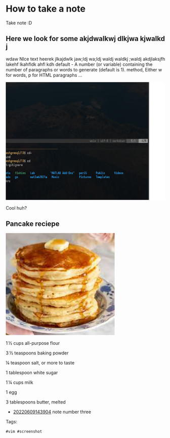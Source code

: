 # How to take a note 

Take note :D 

## Here we look for some akjdwalkwj dlkjwa kjwalkd j

wdaw NIce text heerek jlkajdwlk jaw;ldj wa;ldj waldj waldkj ;waldj
akdjlaksjfh lakehf lkahfldk ahfl kdh
default - A number (or variable) containing the number of paragraphs or words
to generate (default is 1). method, Either w for words, p for HTML paragraphs
...

![fig1](figures/fig1.png)

Cool huh?


## Pancake reciepe 

![pancake](figures/fig2.png)

1 ½ cups all-purpose flour

3 ½ teaspoons baking powder

¼ teaspoon salt, or more to taste

1 tablespoon white sugar

1 ¼ cups milk

1 egg

3 tablespoons butter, melted




* [20220609143904](/20220609143904/) note number three

Tags:

    #vim #screenshot

